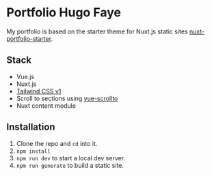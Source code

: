 # Portfolio Hugo Faye

My portfolio is based on the starter theme for Nuxt.js static sites [nuxt-portfolio-starter](https://github.com/drehimself/nuxt-portfolio-starter).

## Stack

- Vue.js
- Nuxt.js
- [Tailwind CSS v1](https://tailwindcss.com)
- Scroll to sections using [vue-scrollto](https://github.com/rigor789/vue-scrollto)
- Nuxt content module

## Installation

1. Clone the repo and `cd` into it.
1. `npm install`
1. `npm run dev` to start a local dev server.
1. `npm run generate` to build a static site.
